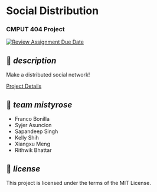 **Social Distribution**
===================================
### CMPUT 404 Project

[![Review Assignment Due Date](https://classroom.github.com/assets/deadline-readme-button-22041afd0340ce965d47ae6ef1cefeee28c7c493a6346c4f15d667ab976d596c.svg)](https://classroom.github.com/a/zUKWOP3z)

## 📜 _description_

Make a distributed social network!

[Project Details](https://uofa-cmput404.github.io/general/project.html)

## 🌸 _team mistyrose_

* Franco Bonilla
* Syjer Asuncion
* Sapandeep Singh
* Kelly Shih
* Xiangxu Meng
* Rithwik Bhattar

## 📃 _license_

This project is licensed under the terms of the MIT License.

